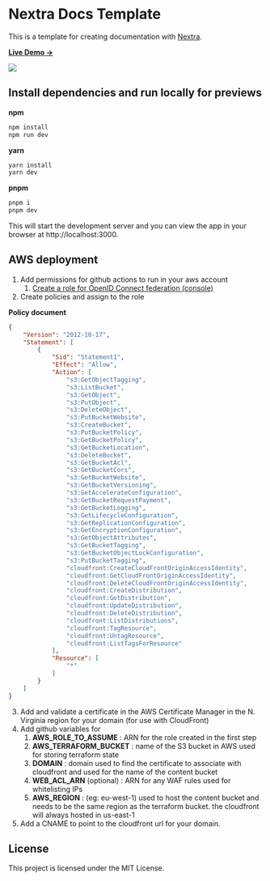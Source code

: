 # Nextra Docs Template 

This is a template for creating documentation with [Nextra](https://nextra.site).

[**Live Demo →**](https://nextra-docs-template.vercel.app)

[![](.github/screenshot.png)](https://nextra-docs-template.vercel.app)

## Install dependencies and run locally for previews

**npm**

```sh
npm install
npm run dev
```

**yarn**

```sh
yarn install
yarn dev
```

**pnpm**

```sh
pnpm i
pnpm dev
```

This will start the development server and you can view the app in your browser at http://localhost:3000.

## AWS deployment

1. Add permissions for github actions to run in your aws account
    1. [Create a role for OpenID Connect federation (console)](https://docs.aws.amazon.com/IAM/latest/UserGuide/id_roles_create_for-idp_oidc.html#idp_oidc_Create_GitHub)
1. Create policies and assign to the role

**Policy document**
```json
{
    "Version": "2012-10-17",
    "Statement": [
        {
            "Sid": "Statement1",
            "Effect": "Allow",
            "Action": [
                "s3:GetObjectTagging",
				"s3:ListBucket",
                "s3:GetObject",
                "s3:PutObject",
                "s3:DeleteObject",
				"s3:PutBucketWebsite",
                "s3:CreateBucket",
                "s3:PutBucketPolicy",
                "s3:GetBucketPolicy",
                "s3:GetBucketLocation",
                "s3:DeleteBucket",
                "s3:GetBucketAcl",
                "s3:GetBucketCors",
                "s3:GetBucketWebsite",
                "s3:GetBucketVersioning",
                "s3:GetAccelerateConfiguration",
                "s3:GetBucketRequestPayment",
                "s3:GetBucketLogging",
                "s3:GetLifecycleConfiguration",
                "s3:GetReplicationConfiguration",
                "s3:GetEncryptionConfiguration",
                "s3:GetObjectAttributes",
                "s3:GetBucketTagging",
                "s3:GetBucketObjectLockConfiguration",
                "s3:PutBucketTagging",
				"cloudfront:CreateCloudFrontOriginAccessIdentity",
                "cloudfront:GetCloudFrontOriginAccessIdentity",
                "cloudfront:DeleteCloudFrontOriginAccessIdentity",
				"cloudfront:CreateDistribution",
                "cloudfront:GetDistribution",
                "cloudfront:UpdateDistribution",
                "cloudfront:DeleteDistribution",
                "cloudfront:ListDistributions",
                "cloudfront:TagResource",
                "cloudfront:UntagResource",
                "cloudfront:ListTagsForResource"
            ],
            "Resource": [
                "*"
            ]
        }
    ]
}
```

3. Add and validate a certificate in the AWS Certificate Manager in the N. Virginia region for your domain (for use with CloudFront)
1. Add github variables for
    1. **AWS_ROLE_TO_ASSUME** : ARN for the role created in the first step
    1. **AWS_TERRAFORM_BUCKET** : name of the S3 bucket in AWS used for storing terraform state
    1. **DOMAIN** : domain used to find the certificate to associate with cloudfront and used for the name of the content bucket
    1. **WEB_ACL_ARN** (optional) : ARN for any WAF rules used for whitelisting IPs
    1. **AWS_REGION** : (eg: eu-west-1) used to host the content bucket and needs to be the same region as the terraform bucket. the cloudfront will always hosted in us-east-1
1. Add a CNAME to point to the cloudfront url for your domain.

## License

This project is licensed under the MIT License.
